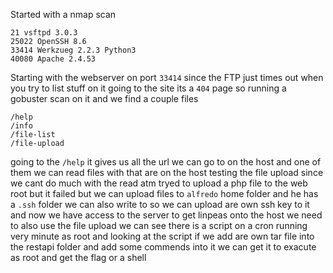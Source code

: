 Started with a nmap scan
```
21 vsftpd 3.0.3
25022 OpenSSH 8.6
33414 Werkzueg 2.2.3 Python3
40080 Apache 2.4.53
```
Starting with the webserver on port `33414` since the FTP just times out when you try to list stuff on it going to the site its a `404` page so running a gobuster scan on it and we find a couple files
```
/help
/info
/file-list
/file-upload
```
going to the `/help` it gives us all the url we can go to on the host and one of them we can read files with that are on the host testing the file upload since we cant do much with the read atm tryed to upload a php file to the web root but it failed but we can upload files to `alfredo` home folder and he has a `.ssh` folder we can also write to so we can upload are own ssh key to it and now we have access to the server to get linpeas onto the host we need to also use the file upload we can see there is a script on a cron running very minute as root and looking at the script if we add are own tar file into the restapi folder and add some commends into it we can get it to exacute as root and get the flag or a shell 